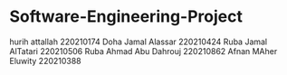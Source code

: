# Software-Engineering-Project
hurih attallah 220210174
Doha Jamal Alassar 220210424
Ruba Jamal AlTatari 220210506
Ruba Ahmad Abu Dahrouj 220210862
Afnan MAher Eluwity 220210388
